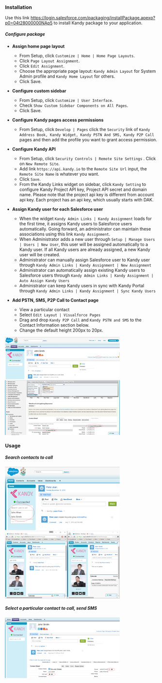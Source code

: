### Installation

Use this link <https://login.salesforce.com/packaging/installPackage.apexp?p0=04t28000000NAp5> to install Kandy package to your application.

##### Configure package

- **Assign home page layout**
  - From Setup, click `Customize | Home | Home Page Layouts`.
  - Click `Page Layout Assignment`.
  - Click `Edit Assignment`.
  - Choose the appropriate page layout: `Kandy Admin Layout` for System Admin profile and `Kandy Home Layout` for others.
  - Click Save.



- **Configure custom sidebar**
  - From Setup, click `Customize | User Interface`.
  - Check `Show Custom Sidebar Components on All Pages`.
  - Click Save.


- **Configure Kandy pages access permissions**
  - From Setup, click `Develop | Pages` click the `Security` link of `Kandy Address Book, Kandy Widget, Kandy PSTN And SMS, Kandy P2P Call` pages and then add the profile you want to grant access permission.


- **Configure Kandy API**
  - From Setup, click `Security Controls | Remote Site Settings` . Click on `New Remote Site`.
  - Add link `https://api.kandy.io` to the `Remote Site Url` input, the `Remote Site Name` is whatever you want.
  - Click `Save`.
  - From the Kandy Links widget on sidebar, click `Kandy Setting` to configure Kandy Project API key, Project API secret and domain name. Please note that the project api key is different from account api key. Each project has an api key, which usually starts with DAK.


- **Assign Kandy user for each Salesforce user**
  - When the widget `Kandy Admin Links | Kandy Assignment` loads for the first time, it assigns Kandy users to Salesforce users automatically. Going forward, an administrator can maintain these associations using this link `Kandy Assignment`.
  - When Administrator adds a new user through `Setup | Manage Users | Users | New User`, this user will be assigned automatically to a Kandy user. If all Kandy users are already assigned, a new Kandy user will be created.
  - Administrator can manually assign Salesforce user to Kandy user through `Kandy Admin Links | Kandy Assignment | New Assignment`
  - Administrator can automatically assign existing Kandy users to Salesforce users through `Kandy Admin Links | Kandy Assignment | Auto Assign Kandy Users`
  - Administrator can keep Kandy users in sync with Kandy Portal through `Kandy Admin Links | Kandy Assignment | Sync Kandy Users`

- **Add PSTN, SMS, P2P Call to Contact page**
  - View a particular contact
  - Select `Edit Layout | Visualforce Pages`
  - Drag and drop `Kandy P2P Call` and `Kandy PSTN and SMS` to the Contact Information section below.
  - Change the default height 200px to 20px.

<a href="#" class="thumbnail">
  <img src="resources/Salesforce_Admin_Contact_Edit_Layout.PNG" title="Edit Layout" style="max-width: 75%" >
</a>

<a href="#" class="thumbnail">
  <img src="resources/Salesforce_Admin_Configure_Contact_PSTN_SMS_P2P.png" title="Configure PSTN SMS P2P" style="max-width: 75%">
</a>

### Usage

##### Search contacts to call
<a href="#" class="thumbnail">
  <img src="resources/Salesforce_Usage_P2P.PNG" title="Usage P2P" style="max-width: 75%">
</a>

<a href="#" class="thumbnail">
  <img src="resources/Salesforce_Usage_P2P_Video.PNG" title="Usage P2P Video" style="max-width: 75%">
</a>

##### Select a particular contact to call, send SMS

<a href="#" class="thumbnail">
  <img src="resources/Salesforce_Usage_P2P_PSTN_SMS.PNG" title="Usage P2P PSTN SMS" style="max-width: 75%">
</a>
